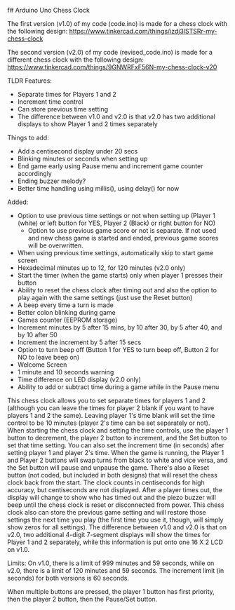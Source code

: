 f# Arduino Uno Chess Clock

The first version (v1.0) of my code (code.ino) is made for a chess clock with the following design: 
https://www.tinkercad.com/things/izdj3lSTSRr-my-chess-clock

The second version (v2.0) of my code (revised_code.ino) is made for a different chess clock with the following design:
https://www.tinkercad.com/things/9GNWRFxF56N-my-chess-clock-v20

TLDR Features: 
- Separate times for Players 1 and 2
- Increment time control
- Can store previous time setting
- The difference between v1.0 and v2.0 is that v2.0 has two additional displays to show Player 1 and 2 times separately

Things to add:
- Add a centisecond display under 20 secs
- Blinking minutes or seconds when setting up
- End game early using Pause menu and increment game counter accordingly
- Ending buzzer melody?
- Better time handling using millis(), using delay() for now

Added: 
- Option to use previous time settings or not when setting up (Player 1 (white) or left button for YES, Player 2 (Black) or right button for NO)
  - Option to use previous game score or not is separate. If not used and new chess game is started and ended, previous game scores will be overwritten.
- When using previous time settings, automatically skip to start game screen
- Hexadecimal minutes up to 12, for 120 minutes (v2.0 only)
- Start the timer (when the game starts) only when player 1 presses their button
- Ability to reset the chess clock after timing out and also the option to play again with the same settings (just use the Reset button)
- A beep every time a turn is made
- Better colon blinking during game
- Games counter (EEPROM storage)
- Increment minutes by 5 after 15 mins, by 10 after 30, by 5 after 40, and by 10 after 50
- Increment the increment by 5 after 15 secs
- Option to turn beep off (Button 1 for YES to turn beep off, Button 2 for NO to leave beep on)
- Welcome Screen
- 1 minute and 10 seconds warning
- Time difference on LED display (v2.0 only)
- Ability to add or subtract time during a game while in the Pause menu

This chess clock allows you to set separate times for players 1 and 2 (although you can leave the times for player 2 blank if you want to have players 1 and 2 the same). Leaving player 1's time blank will set the time control to be 10 minutes (player 2's time can be set separately or not).
When starting the chess clock and setting the time controls, use the player 1 button to decrement, the player 2 button to increment, and the Set button to set that time setting. You can also set the increment time (in seconds) 
after setting player 1 and player 2's time. When the game is running, the Player 1 and Player 2 buttons will swap turns from black to white and vice versa, and the Set
button will pause and unpause the game. There's also a Reset button (not coded, but included in both designs) that will reset the chess clock back from the start. The clock counts in centiseconds for high accuracy, but centiseconds are not displayed.
After a player times out, the display will change to show who has timed out and the piezo buzzer will beep until the chess clock is reset or disconnected from power.
This chess clock also can store the previous game setting and will restore those settings the next time you play (the first time you use it, though, will simply show zeros for all settings). The difference between v1.0 and v2.0 is that on v2.0,
two additional 4-digit 7-segment displays will show the times for Player 1 and 2 separately, while this information is put onto one 16 X 2 LCD on v1.0.

Limits: On v1.0, there is a limit of 999 minutes and 59 seconds, while on v2.0, there is a limit of 120 minutes and 59 seconds. The increment limit (in seconds)
for both versions is 60 seconds.

When multiple buttons are pressed, the player 1 button has first priority, then the player 2 button, then the Pause/Set button.
